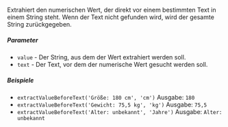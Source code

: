 Extrahiert den numerischen Wert, der direkt vor einem bestimmten Text in einem String steht. Wenn der Text nicht gefunden wird, wird der gesamte String zurückgegeben.

##### Parameter
* `value` - Der String, aus dem der Wert extrahiert werden soll.
* `text` - Der Text, vor dem der numerische Wert gesucht werden soll.

##### Beispiele
* `extractValueBeforeText('Größe: 180 cm', 'cm')` Ausgabe: `180`
* `extractValueBeforeText('Gewicht: 75,5 kg', 'kg')` Ausgabe: `75,5`
* `extractValueBeforeText('Alter: unbekannt', 'Jahre')` Ausgabe: `Alter: unbekannt` 
